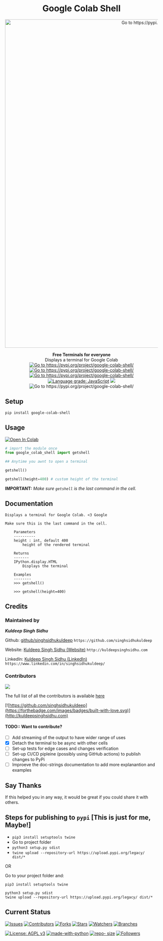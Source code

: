 <h1 align="center">Google Colab Shell </h1>

<p align="center">
  
  <a href="https://pypi.org/project/google-colab-shell/">
    <img src="https://github.com/singhsidhukuldeep/google-colab-shell/raw/main/img/colabshell.PNG" width="1080" alt="Go to https://pypi.org/project/google-colab-shell/">
  </a>
</p>

<p align="center">
<b>Free Terminals for everyone</b></b><br> Displays a terminal for Google Colab<br>
<a href="https://pypi.org/project/google-colab-shell/"><img src="https://img.shields.io/pypi/pyversions/google-colab-shell" alt="Go to https://pypi.org/project/google-colab-shell/"/></a>
<a href="https://pypi.org/project/google-colab-shell/"><img src="https://img.shields.io/pypi/v/google-colab-shell" alt="Go to https://pypi.org/project/google-colab-shell/"/></a>
<a href="https://pypi.org/project/google-colab-shell/"><img src="https://img.shields.io/pypi/status/google-colab-shell" alt="Go to https://pypi.org/project/google-colab-shell/"/></a>
<!-- <a href="https://pypi.org/project/google-colab-shell/"><img src="https://img.shields.io/pypi/format/google-colab-shell" alt="Go to https://pypi.org/project/google-colab-shell/"/></a> -->
<a href="https://lgtm.com/projects/g/singhsidhukuldeep/Google-Colab-Shell/context:javascript"><img alt="Language grade: JavaScript" src="https://img.shields.io/lgtm/grade/javascript/g/singhsidhukuldeep/Google-Colab-Shell.svg?logo=lgtm&logoWidth=18"/></a>
<a href="https://pypistats.org/packages/google-colab-shell"><img src="https://img.shields.io/pypi/dm/google-colab-shell"/></a>
<!-- <img src="https://visitor-badge.glitch.me/badge?page_id=request_boost" alt="Go to https://pypi.org/project/google-colab-shell/"/> -->
<img src="https://static.pepy.tech/personalized-badge/google-colab-shell?period=total&units=none&left_color=black&right_color=brightgreen&left_text=Total%20Downloads" alt="Go to https://pypi.org/project/google-colab-shell/"/>
</p>

## Setup

```shell
pip install google-colab-shell
```

## Usage

<a href="https://colab.research.google.com/github/singhsidhukuldeep/Google-Colab-Shell/blob/master/Google_Colab_Shell.ipynb" target="_parent"><img src="https://colab.research.google.com/assets/colab-badge.svg" alt="Open In Colab"/></a>

```python
# import the module once
from google_colab_shell import getshell
```

```python
## Anytime you awnt to open a terminal

getshell()

getshell(height=400) # custom height of the terminal
```
**IMPORTANT:** *Make sure `getshell` is the last command in the cell.*

## Documentation

```
Displays a terminal for Google Colab. <3 Google

Make sure this is the last command in the cell.

    Parameters
    ----------
    height : int, default 400
        height of the rendered terminal

    Returns
    -------
    IPython.display.HTML
        Displays the terminal

    Examples
    --------
    >>> getshell()

    >>> getshell(height=400)
```

## Credits

### Maintained by

***Kuldeep Singh Sidhu*** 

Github: [github/singhsidhukuldeep](https://github.com/singhsidhukuldeep)
`https://github.com/singhsidhukuldeep`

Website: [Kuldeep Singh Sidhu (Website)](http://kuldeepsinghsidhu.com)
`http://kuldeepsinghsidhu.com`

LinkedIn: [Kuldeep Singh Sidhu (LinkedIn)](https://www.linkedin.com/in/singhsidhukuldeep/)
`https://www.linkedin.com/in/singhsidhukuldeep/`

### Contributors

<a href="https://github.com/singhsidhukuldeep/google-colab-shell/graphs/contributors">
  <img src="https://contrib.rocks/image?repo=singhsidhukuldeep/google-colab-shell" />
</a>

 The full list of all the contributors is available [here](https://github.com/singhsidhukuldeep/google-colab-shell/graphs/contributors)


[![https://github.com/singhsidhukuldeep](https://forthebadge.com/images/badges/built-with-love.svg)](http://kuldeepsinghsidhu.com)

#### TODO:: Want to contribute?

- [ ] Add streaming of the output to have wider range of uses
- [x] Detach the terminal to be async with other cells
- [ ] Set-up tests for edge cases and changes verification
- [ ] Set-up CI/CD pipleine (possibly using GitHub actions) to publish changes to PyPi
- [ ] Improeve the doc-strings documentation to add more explanantion and examples

## Say Thanks

 If this helped you in any way, it would be great if you could share it with others.

## Steps for publishing to `pypi` [This is just for me, Maybe!]

- `pip3 install setuptools twine`
- Go to project folder
- `python3 setup.py sdist`
- `twine upload --repository-url https://upload.pypi.org/legacy/ dist/*`

OR

Go to your project folder and:
```shell
pip3 install setuptools twine

python3 setup.py sdist
twine upload --repository-url https://upload.pypi.org/legacy/ dist/*
```

## Current Status

[![Issues](https://img.shields.io/github/issues/singhsidhukuldeep/google-colab-shell)](https://github.com/singhsidhukuldeep/google-colab-shell/issues)
[![Contributors](https://badgen.net/github/contributors/singhsidhukuldeep/google-colab-shell)](https://github.com/singhsidhukuldeep/google-colab-shell/graphs/contributors)
[![Forks](https://badgen.net/github/forks/singhsidhukuldeep/google-colab-shell)](https://github.com/singhsidhukuldeep/google-colab-shell/network/members)
[![Stars](https://badgen.net/github/stars/singhsidhukuldeep/google-colab-shell)](https://github.com/singhsidhukuldeep/google-colab-shell/stargazers)
[![Watchers](https://badgen.net/github/watchers/singhsidhukuldeep/google-colab-shell)](https://github.com/singhsidhukuldeep/google-colab-shell/watchers)
[![Branches](https://badgen.net/github/branches/singhsidhukuldeep/google-colab-shell)](https://github.com/singhsidhukuldeep/google-colab-shell/branches)

[![License: AGPL v3](https://img.shields.io/badge/License-AGPL%20v3-blue.svg)](https://www.gnu.org/licenses/agpl-3.0)
[![made-with-python](https://img.shields.io/badge/Made%20with-Python3.5+-1f425f.svg)](https://www.python.org/)
[![repo- size](https://img.shields.io/github/repo-size/singhsidhukuldeep/google-colab-shell)](https://github.com/singhsidhukuldeep/google-colab-shell)
[![Followers](https://img.shields.io/github/followers/singhsidhukuldeep?style=plastic&logo=github)](https://github.com/singhsidhukuldeep?tab=followers)
